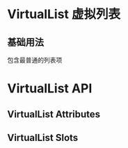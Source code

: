 <script setup>
import { ref } from 'vue'
import Basic from '../examples/virtual-list/basic.vue'
import Attributes from '../examples/virtual-list/attributes.vue'
import Slots from '../examples/virtual-list/slots.vue'

</script>

# VirtualList 虚拟列表

## 基础用法
包含最普通的列表项
<Basic/>

# VirtualList API
## VirtualList Attributes
<Attributes/>

## VirtualList Slots
<Slots/>

<style module>
</style>